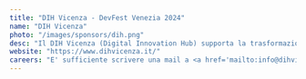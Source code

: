 ```yaml
---
title: "DIH Vicenza - DevFest Venezia 2024"
name: "DIH Vicenza"
photo: "/images/sponsors/dih.png"
desc: "Il DIH Vicenza (Digital Innovation Hub) supporta la trasformazione digitale delle PMI, offrendo consulenza, formazione e assistenza nell’adozione di tecnologie innovative. Parte di una rete nazionale, il DIH aiuta le imprese a migliorare la loro competitività, facilitando l'accesso a finanziamenti e opportunità legate all'innovazione. È un punto di riferimento per il territorio vicentino nel favorire la digitalizzazione e lo sviluppo delle aziende locali."
website: "https://www.dihvicenza.it/"
careers: "E' sufficiente scrivere una mail a <a href='mailto:info@dihvicenza.it'>info@dihvicenza.it</a> inviando CV e una lettera motivazionale"
---
```

